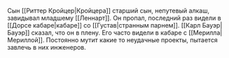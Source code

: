 Сын [[Риттер Кройцер|Кройцера]] старший сын, непутевый алкаш, завидывал младшему [[Леннарт]]. Он пропал, последний раз видели в [[Дорсе кабаре|кабаре]] со [[Густав|странным парнем]]. [[Карл Бауэр|Бауэр]] сказал, что он в плену. Его часто видели в кабаре с [[Мерилла|Мериллой]]. Постоянно мутит какие то неудачные проекты, пытается завлечь в них инженеров.